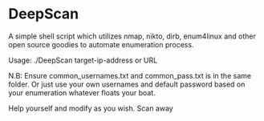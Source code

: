 # DeepScan
A simple shell script which utilizes nmap, nikto, dirb, enum4linux and other open source goodies to automate enumeration process. 

Usage:
./DeepScan target-ip-address or URL

N.B: Ensure common_usernames.txt and common_pass.txt is in the same folder. Or just use your own usernames and default password based on your enumeration whatever floats your boat.  

Help yourself and modify as you wish.
Scan away
